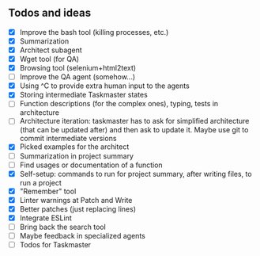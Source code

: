 ## Todos and ideas

- [X] Improve the bash tool (killing processes, etc.)
- [X] Summarization
- [X] Architect subagent
- [X] Wget tool (for QA)
- [X] Browsing tool (selenium+html2text)
- [ ] Improve the QA agent (somehow...)
- [X] Using ^C to provide extra human input to the agents
- [X] Storing intermediate Taskmaster states
- [ ] Function descriptions (for the complex ones), typing, tests in architecture
- [ ] Architecture iteration: taskmaster has to ask for simplified architecture (that can be updated after) and then ask
  to update it. Maybe use git to commit intermediate versions
- [X] Picked examples for the architect
- [ ] Summarization in project summary
- [ ] Find usages or documentation of a function
- [X] Self-setup: commands to run for project summary, after writing files, to run a project
- [X] "Remember" tool
- [X] Linter warnings at Patch and Write
- [X] Better patches (just replacing lines)
- [X] Integrate ESLint
- [ ] Bring back the search tool
- [ ] Maybe feedback in specialized agents
- [ ] Todos for Taskmaster
